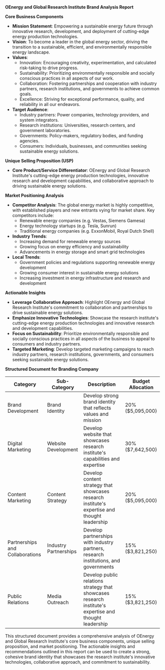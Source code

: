 **OEnergy and Global Research Institute Brand Analysis Report**

**Core Business Components**

* **Mission Statement**: Empowering a sustainable energy future through innovative research, development, and deployment of cutting-edge energy production technologies.
* **Vision**: To become a leader in the global energy sector, driving the transition to a sustainable, efficient, and environmentally responsible energy landscape.
* **Values**:
	+ Innovation: Encouraging creativity, experimentation, and calculated risk-taking to drive progress.
	+ Sustainability: Prioritizing environmentally responsible and socially conscious practices in all aspects of our work.
	+ Collaboration: Fostering partnerships and cooperation with industry partners, research institutions, and governments to achieve common goals.
	+ Excellence: Striving for exceptional performance, quality, and reliability in all our endeavors.
* **Target Audience**:
	+ Industry partners: Power companies, technology providers, and system integrators.
	+ Research institutions: Universities, research centers, and government laboratories.
	+ Governments: Policy-makers, regulatory bodies, and funding agencies.
	+ Consumers: Individuals, businesses, and communities seeking sustainable energy solutions.

**Unique Selling Proposition (USP)**

* **Core Product/Service Differentiator**: OEnergy and Global Research Institute's cutting-edge energy production technologies, innovative research and development capabilities, and collaborative approach to driving sustainable energy solutions.

**Market Positioning Analysis**

* **Competitor Analysis**: The global energy market is highly competitive, with established players and new entrants vying for market share. Key competitors include:
	+ Renewable energy companies (e.g. Vestas, Siemens Gamesa)
	+ Energy technology startups (e.g. Tesla, Sunrun)
	+ Traditional energy companies (e.g. ExxonMobil, Royal Dutch Shell)
* **Industry Trends**:
	+ Increasing demand for renewable energy sources
	+ Growing focus on energy efficiency and sustainability
	+ Advancements in energy storage and smart grid technologies
* **Local Trends**:
	+ Government policies and regulations supporting renewable energy development
	+ Growing consumer interest in sustainable energy solutions
	+ Increasing investment in energy infrastructure and research and development

**Actionable Insights**

* **Leverage Collaborative Approach**: Highlight OEnergy and Global Research Institute's commitment to collaboration and partnerships to drive sustainable energy solutions.
* **Emphasize Innovative Technologies**: Showcase the research institute's cutting-edge energy production technologies and innovative research and development capabilities.
* **Focus on Sustainability**: Prioritize environmentally responsible and socially conscious practices in all aspects of the business to appeal to consumers and industry partners.
* **Targeted Marketing**: Develop targeted marketing campaigns to reach industry partners, research institutions, governments, and consumers seeking sustainable energy solutions.

**Structured Document for Branding Company**

| Category | Sub-Category | Description | Budget Allocation |
| --- | --- | --- | --- |
| Brand Development | Brand Identity | Develop strong brand identity that reflects values and mission | 20% ($5,095,000) |
| Digital Marketing | Website Development | Develop website that showcases research institute's capabilities and expertise | 30% ($7,642,500) |
| Content Marketing | Content Strategy | Develop content strategy that showcases research institute's expertise and thought leadership | 20% ($5,095,000) |
| Partnerships and Collaborations | Industry Partnerships | Develop partnerships with industry partners, research institutions, and governments | 15% ($3,821,250) |
| Public Relations | Media Outreach | Develop public relations strategy that showcases research institute's expertise and thought leadership | 15% ($3,821,250) |

This structured document provides a comprehensive analysis of OEnergy and Global Research Institute's core business components, unique selling proposition, and market positioning. The actionable insights and recommendations outlined in this report can be used to create a strong, cohesive brand identity that showcases the research institute's innovative technologies, collaborative approach, and commitment to sustainability.